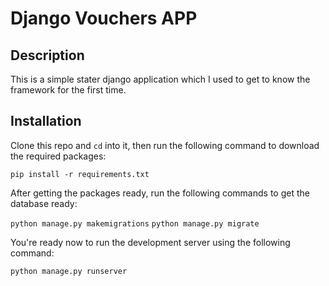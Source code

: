 # Django Vouchers APP

## Description
This is a simple stater django application which I used to get to know the framework for the first time.

## Installation
Clone this repo and `cd` into it, then run the following command to download the required packages:

  ```pip install -r requirements.txt```

After getting the packages ready, run the following commands to get the database ready:

```python manage.py makemigrations```
```python manage.py migrate```

You're ready now to run the development server using the following command:

```python manage.py runserver```

